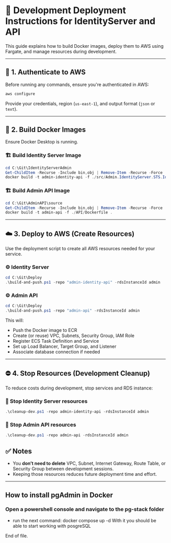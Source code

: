 # 🚀 Development Deployment Instructions for IdentityServer and API

This guide explains how to build Docker images, deploy them to AWS using Fargate, and manage resources during development.

---

## 🔐 1. Authenticate to AWS

Before running any commands, ensure you're authenticated in AWS:

```bash
aws configure
```

Provide your credentials, region (`us-east-1`), and output format (`json` or `text`).

---

## 🐳 2. Build Docker Images

Ensure Docker Desktop is running.

### 🏗️ Build Identity Server Image

```powershell
cd C:\Git\IdentityServerAdmin
Get-ChildItem -Recurse -Include bin,obj | Remove-Item -Recurse -Force
docker build -t admin-identity-api -f ./src/Admin.IdentityServer.STS.Identity/Dockerfile .
```

### 🏗️ Build Admin API Image

```powershell
cd C:\Git\AdminAPI\source
Get-ChildItem -Recurse -Include bin,obj | Remove-Item -Recurse -Force
docker build -t admin-api -f ./API/Dockerfile .
```

---

## ☁️ 3. Deploy to AWS (Create Resources)

Use the deployment script to create all AWS resources needed for your service.

### ⚙️ Identity Server

```powershell
cd C:\Git\Deploy
.\build-and-push.ps1 -repo "admin-identity-api" -rdsInstanceId admin
```

### ⚙️ Admin API

```powershell
cd C:\Git\Deploy
.\build-and-push.ps1 -repo "admin-api" -rdsInstanceId admin
```

This will:
- Push the Docker image to ECR
- Create (or reuse) VPC, Subnets, Security Group, IAM Role
- Register ECS Task Definition and Service
- Set up Load Balancer, Target Group, and Listener
- Associate database connection if needed

---

## ⛔ 4. Stop Resources (Development Cleanup)

To reduce costs during development, stop services and RDS instance:

### 🧹 Stop Identity Server resources

```powershell
.\cleanup-dev.ps1 -repo admin-identity-api -rdsInstanceId admin
```

### 🧹 Stop Admin API resources

```powershell
.\cleanup-dev.ps1 -repo admin-api -rdsInstanceId admin
```

## ✅ Notes

- You **don’t need to delete** VPC, Subnet, Internet Gateway, Route Table, or Security Group between development sessions.
- Keeping those resources reduces future deployment time and effort.
---

## How to install pgAdmin in Docker
### Open a powershell console and navigate to the pg-stack folder
   - run the next command: docker compose up -d
 With it you should be able to start working with posgreSQL

End of file.